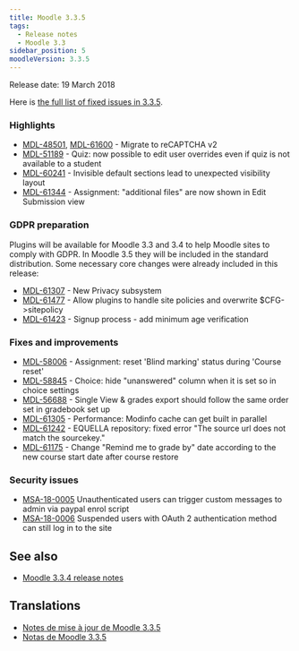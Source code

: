 ```yaml
---
title: Moodle 3.3.5
tags:
  - Release notes
  - Moodle 3.3
sidebar_position: 5
moodleVersion: 3.3.5
---
```

Release date: 19 March 2018

Here is [the full list of fixed issues in 3.3.5](https://tracker.moodle.org/secure/IssueNavigator!executeAdvanced.jspa?jqlQuery=project+%3D+mdl+AND+resolution+%3D+fixed+AND+fixVersion+in+%28%223.3.5%22%29+ORDER+BY+priority+DESC&runQuery=true&clear=true).

### Highlights

- [MDL-48501](https://tracker.moodle.org/browse/MDL-48501), [MDL-61600](https://tracker.moodle.org/browse/MDL-61600) - Migrate to reCAPTCHA v2
- [MDL-51189](https://tracker.moodle.org/browse/MDL-51189) - Quiz: now possible to edit user overrides even if quiz is not available to a student
- [MDL-60241](https://tracker.moodle.org/browse/MDL-60241) - Invisible default sections lead to unexpected visibility layout
- [MDL-61344](https://tracker.moodle.org/browse/MDL-61344) - Assignment: "additional files" are now shown in Edit Submission view

### GDPR preparation

Plugins will be available for Moodle 3.3 and 3.4 to help Moodle sites to comply with GDPR. In Moodle 3.5 they will be included in the standard distribution. Some necessary core changes were already included in this release:

- [MDL-61307](https://tracker.moodle.org/browse/MDL-61307) - New Privacy subsystem
- [MDL-61477](https://tracker.moodle.org/browse/MDL-61477) - Allow plugins to handle site policies and overwrite $CFG->sitepolicy
- [MDL-61423](https://tracker.moodle.org/browse/MDL-61423) - Signup process - add minimum age verification

### Fixes and improvements

- [MDL-58006](https://tracker.moodle.org/browse/MDL-58006) - Assignment: reset 'Blind marking' status during 'Course reset'
- [MDL-58845](https://tracker.moodle.org/browse/MDL-58845) - Choice: hide "unanswered" column when it is set so in choice settings
- [MDL-56688](https://tracker.moodle.org/browse/MDL-56688) - Single View & grades export should follow the same order set in gradebook set up
- [MDL-61305](https://tracker.moodle.org/browse/MDL-61305) - Performance: Modinfo cache can get built in parallel
- [MDL-61242](https://tracker.moodle.org/browse/MDL-61242) - EQUELLA repository: fixed error "The source url does not match the sourcekey."
- [MDL-61175](https://tracker.moodle.org/browse/MDL-61175) - Change "Remind me to grade by" date according to the new course start date after course restore

### Security issues

- [MSA-18-0005](https://moodle.org/mod/forum/discuss.php?d=367938) Unauthenticated users can trigger custom messages to admin via paypal enrol script
- [MSA-18-0006](https://moodle.org/mod/forum/discuss.php?d=367939) Suspended users with OAuth 2 authentication method can still log in to the site

## See also

- [Moodle 3.3.4 release notes](/general/releases/3.3/3.3.4)

## Translations

- [Notes de mise à jour de Moodle 3.3.5](https://docs.moodle.org/fr/Notes_de_mise_à_jour_de_Moodle_3.3.5)
- [Notas de Moodle 3.3.5](https://docs.moodle.org/es/Notas_de_Moodle_3.3.5)
